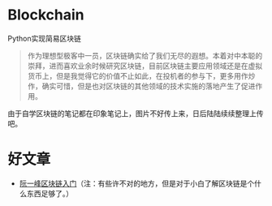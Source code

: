 # Blockchain
Python实现简易区块链

> 作为理想型极客中一员，区块链确实给了我们无尽的遐想。本着对中本聪的崇拜，进而喜欢业余时候研究区块链，目前区块链主要应用领域还是在虚拟货币上，但是我觉得它的价值不止如此，在投机者的参与下，更多用作炒作，确实可惜，但是也对区块链的其他领域的技术实施的落地产生了促进作用。

由于自学区块链的笔记都在印象笔记上，图片不好传上来，日后陆陆续续整理上传吧。

# 好文章
- [阮一峰区块链入门](http://www.ruanyifeng.com/blog/2017/12/blockchain-tutorial.html)（注：有些许不对的地方，但是对于小白了解区块链是个什么东西足够了。）
